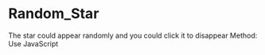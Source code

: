 # Random_Star
The star could appear randomly and you could click it to disappear
Method: Use JavaScript
